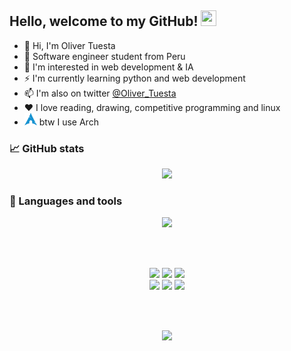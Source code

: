 ## Hello, welcome to my GitHub! <img src="https://raw.githubusercontent.com/zluvsand/zluvsand/master/wave.gif" height="25px" width="25px">

-   :penguin: Hi, I'm Oliver Tuesta
-   :robot: Software engineer student from Peru
-   :eyes: I'm interested in web development & IA
-   :zap: I'm currently learning python and web development
-   :mailbox: I'm also on twitter
    <a href="https://twitter.com/Oliver_Tuesta">@Oliver_Tuesta</a>
-   :hearts: I love reading, drawing, competitive programming and linux
-   <img
    src="https://raw.githubusercontent.com/oliverTuesta/oliverTuesta/main/resources/arch.png"
    width="20" height="20"/> btw I use Arch

### :chart_with_upwards_trend: GitHub stats

<p align="center"> 
    <img src="https://github-readme-streak-stats.herokuapp.com/?user=oliverTuesta&theme=dracula"/>
</p>

### :wrench: Languages and tools

<p align="center">
    <img src="https://skillicons.dev/icons?i=linux,git,javascript,github,kotlin,neovim,mysql,python" />
</p>
<br/>
<br/>
<p align="center">
    <a href="https://twitter.com/Oliver_Tuesta"><img src="https://img.shields.io/badge/Twitter-1DA1F2?style=for-the-badge&logo=twitter&logoColor=white"/></a>
    <a href="https://open.spotify.com/user/31qkwll5fdhjcaeqb7oqear42c5q"><img src="https://img.shields.io/badge/Spotify-1ED760?&style=for-the-badge&logo=spotify&logoColor=white"/></a>
    <a href="https://www.linkedin.com/in/oliver-jes%C3%BAs-tuesta-yoplac-533ba4200/"><img src="https://img.shields.io/badge/LinkedIn-0077B5?style=for-the-badge&logo=linkedin&logoColor=white"/></a>
    <br/>
    <a href="https://www.codechef.com/users/oliver_tuesta"><img src="https://img.shields.io/badge/Codechef-%23B92B27.svg?&style=for-the-badge&logo=Codechef&logoColor=white"/></a>
    <a href="https://codeforces.com/profile/spigi"><img src="https://img.shields.io/badge/Codeforces-445f9d?style=for-the-badge&logo=Codeforces&logoColor=white"/></a>
    <a href="https://www.hackerrank.com/oliver_tuesta"><img src="https://img.shields.io/badge/-Hackerrank-2EC866?style=for-the-badge&logo=HackerRank&logoColor=white"/></a>
</p>
<br/>
<br/>

<p align="center"> 
    <img src="https://raw.githubusercontent.com/catppuccin/catppuccin/main/assets/footers/gray0_ctp_on_line.svg?sanitize=true" />
</p>
